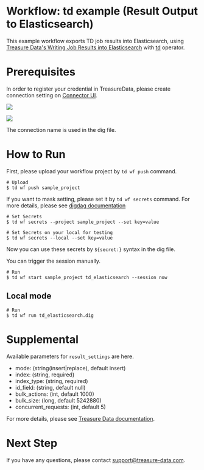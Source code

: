 # Workflow: td example (Result Output to Elasticsearch)

This example workflow exports TD job results into Elasticsearch, using [Treasure Data's Writing Job Results into Elasticsearch](https://docs.treasuredata.com/articles/result-into-elasticsearch) with [td](http://docs.digdag.io/operators/td.html) operator.

# Prerequisites

In order to register your credential in TreasureData, please create connection setting on [Connector UI](https://console.treasuredata.com/app/connections).

![](https://t.gyazo.com/teams/treasure-data/021eaa8477c5d633e9e563214214af1d.png)

![](https://t.gyazo.com/teams/treasure-data/3e597e5d4bbd7e6753b5e44ae16b0363.png)

The connection name is used in the dig file.

# How to Run

First, please upload your workflow project by `td wf push` command.

    # Upload
    $ td wf push sample_project

If you want to mask setting, please set it by `td wf secrets` command. For more details, please see [digdag documentation](http://docs.digdag.io/command_reference.html#secrets)

    # Set Secrets
    $ td wf secrets --project sample_project --set key=value

    # Set Secrets on your local for testing
    $ td wf secrets --local --set key=value

Now you can use these secrets by `${secret:}` syntax in the dig file.

You can trigger the session manually.

    # Run
    $ td wf start sample_project td_elasticsearch --session now

## Local mode

    # Run
    $ td wf run td_elasticsearch.dig

# Supplemental

Available parameters for `result_settings` are here.

- mode: (string(insert|replace), default insert)
- index: (string, required)
- index_type: (string, required)
- id_field: (string, default null)
- bulk_actions: (int, default 1000)
- bulk_size: (long, default 5242880)
- concurrent_requests: (int, default 5)

For more details, please see [Treasure Data documentation](https://docs.treasuredata.com/articles/result-into-elasticsearch).

# Next Step

If you have any questions, please contact support@treasure-data.com.
